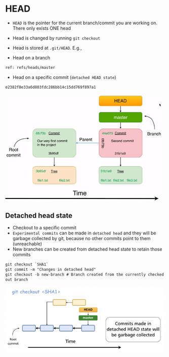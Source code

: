 # HEAD

- `HEAD` is the pointer for the current branch/commit you are working on. There only exists ONE head
- Head is changed by running `git checkout`
- Head is stored at `.git/HEAD`. E.g.,

- Head on a branch

```txt
ref: refs/heads/master
```

- Head on a specific commit (`detached HEAD state`)

```txt
e2382f8e33a6d803fdc286bb14c15dd769f897a1
```

![HEAD](../images/head.png)

## Detached head state

- Checkout to a specific commit
- `Experimental commits` can be made in `detached head` and they will be garbage collected by git, because no other commits point to them (unreachable)
- New branches can be created from detached head state to retain those commits

```shell
git checkout `SHA1`
git commit -m "Changes in detached head"
git checkout -b new-branch # Branch created from the currently checked out branch
```

![Detached Head](../images/detached-head.png)
